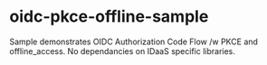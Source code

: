 # oidc-pkce-offline-sample

Sample demonstrates OIDC Authorization Code Flow /w PKCE and offline_access. No dependancies on IDaaS specific libraries.

